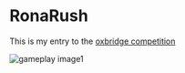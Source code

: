 # RonaRush
This is my entry to the [oxbridge competition](https://www.oxbridgemalaysia.org/academic-exploration-competition/)

![gameplay image1](https://user-images.githubusercontent.com/20654098/128592541-e4281ca7-eca7-4c20-b56a-59d96276bae4.PNG)
